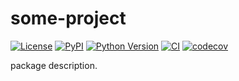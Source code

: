 # some-project

[![License](https://img.shields.io/pypi/l/some-project.svg?color=green)](https://github.com/tlambert03/some-project/raw/main/LICENSE)
[![PyPI](https://img.shields.io/pypi/v/some-project.svg?color=green)](https://pypi.org/project/some-project)
[![Python Version](https://img.shields.io/pypi/pyversions/some-project.svg?color=green)](https://python.org)
[![CI](https://github.com/tlambert03/some-project/actions/workflows/ci.yml/badge.svg)](https://github.com/tlambert03/some-project/actions/workflows/ci.yml)
[![codecov](https://codecov.io/gh/tlambert03/some-project/branch/main/graph/badge.svg)](https://codecov.io/gh/tlambert03/some-project)

package description.
